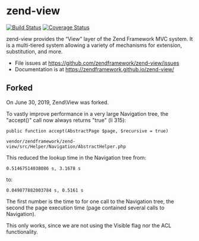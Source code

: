 # zend-view

[![Build Status](https://secure.travis-ci.org/zendframework/zend-view.svg?branch=master)](https://secure.travis-ci.org/zendframework/zend-view)
[![Coverage Status](https://coveralls.io/repos/zendframework/zend-view/badge.svg?branch=master)](https://coveralls.io/r/zendframework/zend-view?branch=master)

zend-view provides the “View” layer of the Zend Framework MVC system. It is a
multi-tiered system allowing a variety of mechanisms for extension,
substitution, and more.

- File issues at https://github.com/zendframework/zend-view/issues
- Documentation is at https://zendframework.github.io/zend-view/

## Forked

On June 30, 2019, Zend\View was forked.

To vastly improve performance in a very large Navigation tree, the "accept()" call now always returns "true" (li 315):

    public function accept(AbstractPage $page, $recursive = true)

    vendor/zendframework/zend-view/src/Helper/Navigation/AbstractHelper.php

This reduced the lookup time in the Navigation tree from:

    0.51467514038086 s, 3.1678 s
    
to:

    0.049877882003784 s, 0.5161 s

The first number is the time to for one call to the Navigation tree, the second the page execution time (page contained several calls to Navigation).

This only works, since we are not using the Visible flag nor the ACL functionality.
